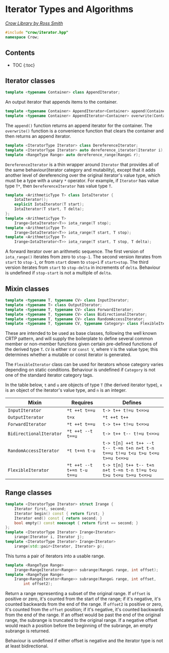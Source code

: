 # Iterator Types and Algorithms

_[Crow Library by Ross Smith](index.html)_

```c++
#include "crow/iterator.hpp"
namespace Crow;
```

## Contents

* TOC
{:toc}

## Iterator classes

```c++
template <typename Container> class AppendIterator;
```

An output iterator that appends items to the container.

```c++
template <typename Container> AppendIterator<Container> append(Container& c);
template <typename Container> AppendIterator<Container> overwrite(Container& c);
```

The `append()` function returns an append iterator for the container. The
`overwrite()` function is a convenience function that clears the container
and then returns an append iterator.

```c++
template <IteratorType Iterator> class DereferenceIterator;
template <IteratorType Iterator> auto dereference_iterator(Iterator i);
template <RangeType Range> auto dereference_range(Range& r);
```

`DereferenceIterator` is a thin wrapper around `Iterator` that provides all of
the same behaviour(iterator category and mutability), except that it adds
another level of dereferencing over the original iterator's value type, which
must be a type with a unary `*` operator. For example, if `Iterator` has
value type `T*`, then `DereferenceIterator` has value type `T`.

```c++
template <ArithmeticType T> class IotaIterator {
    IotaIterator();
    explicit IotaIterator(T start);
    IotaIterator(T start, T delta);
};
template <ArithmeticType T>
    Irange<IotaIterator<T>> iota_range(T stop);
template <ArithmeticType T>
    Irange<IotaIterator<T>> iota_range(T start, T stop);
template <ArithmeticType T>
    Irange<IotaIterator<T>> iota_range(T start, T stop, T delta);
```

A forward iterator over an arithmetic sequence. The first version of
`iota_range()` iterates from zero to `stop-1`. The second version iterates
from `start` to `stop-1`, or from `start` down to `stop+1` if `start>stop`.
The third version iterates from `start` to `stop-delta` in increments of
`delta`. Behaviour is undefined if `stop-start` is not a multiple of
`delta`.

## Mixin classes

```c++
template <typename T, typename CV> class InputIterator;
template <typename T> class OutputIterator;
template <typename T, typename CV> class ForwardIterator;
template <typename T, typename CV> class BidirectionalIterator;
template <typename T, typename CV> class RandomAccessIterator;
template <typename T, typename CV, typename Category> class FlexibleIterator:
```

These are intended to be used as base classes, following the well known CRTP
pattern, and will supply the boilerplate to define several common member or
non-member functions given certain pre-defined functions of the derived type
`T`. `CV` is either `V` or `const V`, where `V` is the value type; this
determines whether a mutable or const iterator is generated.

The `FlexibleIterator` class can be used for iterators whose category varies
depending on static conditions. Behaviour is undefined if `Category` is not
one of the standard iterator category tags.

In the table below, `t` and `u` are objects of type `T` (the derived iterator
type), `x` is an object of the iterator's value type, and `n` is an integer.

| Mixin                    | Requires                    | Defines                                                                        |
| -----                    | --------                    | -------                                                                        |
| `InputIterator`          | `*t ++t t==u`               | `t-> t++ t!=u t<=>u`                                                           |
| `OutputIterator`         | `t=x`                       | `*t ++t t++`                                                                   |
| `ForwardIterator`        | `*t ++t t==u`               | `t-> t++ t!=u t<=>u`                                                           |
| `BidirectionalIterator`  | `*t ++t --t t==u`           | `t-> t++ t-- t!=u t<=>u`                                                       |
| `RandomAccessIterator`   | `*t t+=n t-u`               | `t-> t[n] ++t t++ --t t-- t-=n t+n n+t t-n t==u t!=u t<u t>u t<=u t>=u t<=>u`  |
| `FlexibleIterator`       | `*t ++t --t t+=n t-u t==u`  | `t-> t[n] t++ t-- t+n n+t t-=n t-n t!=u t<u t>u t<=u t>=u t<=>u`               |

## Range classes

```c++
template <IteratorType Iterator> struct Irange {
    Iterator first, second;
    Iterator begin() const { return first; }
    Iterator end() const { return second; }
    bool empty() const noexcept { return first == second; }
};
template <IteratorType Iterator> Irange<Iterator>
    irange(Iterator i, Iterator j);
template <IteratorType Iterator> Irange<Iterator>
    irange(std::pair<Iterator, Iterator> p);
```

This turns a pair of iterators into a usable range.

```c++
template <RangeType Range>
    Irange<RangeIterator<Range>> subrange(Range& range, int offset);
template <RangeType Range>
    Irange<RangeIterator<Range>> subrange(Range& range, int offset,
        int offset2);
```

Return a range representing a subset of the original range. If `offset` is
positive or zero, it's counted from the start of the range; if it's negative,
it's counted backwards from the end of the range. If `offset2` is positive or
zero, it's counted from the `offset` position; if it's negative, it's counted
backwards from the end of the range. If an offset would be past the end of
the original range, the subrange is truncated to the original range. If a
negative offset would reach a position before the beginning of the subrange,
an empty subrange is returned.

Behaviour is undefined if either offset is negative and the iterator type is
not at least bidirectional.

